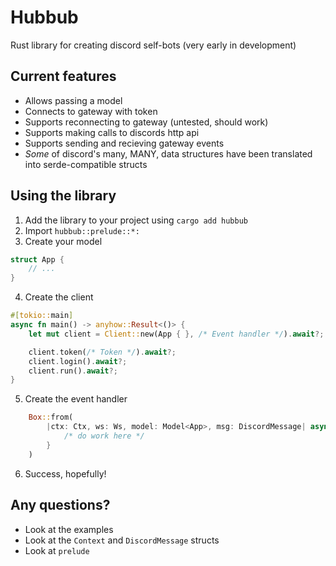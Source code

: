 # Hubbub
Rust library for creating discord self-bots (very early in development)

## Current features
- Allows passing a model
- Connects to gateway with token
- Supports reconnecting to gateway (untested, should work)
- Supports making calls to discords http api
- Supports sending and recieving gateway events
- *Some* of discord's many, MANY, data structures have been translated into serde-compatible structs

## Using the library
1. Add the library to your project using `cargo add hubbub`
2. Import `hubbub::prelude::*:`
3. Create your model
```rust
struct App {
    // ...
}
```
4. Create the client
```rust
#[tokio::main]
async fn main() -> anyhow::Result<()> {
    let mut client = Client::new(App { }, /* Event handler */).await?;

    client.token(/* Token */).await?;
    client.login().await?;
    client.run().await?;
}
```
5. Create the event handler
```rust
    Box::from(
        |ctx: Ctx, ws: Ws, model: Model<App>, msg: DiscordMessage| async move {
            /* do work here */
        }
    )
```
6. Success, hopefully!

## Any questions?
- Look at the examples
- Look at the `Context` and `DiscordMessage` structs
- Look at `prelude`
